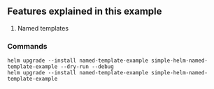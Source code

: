 ## Features explained in this example
1. Named templates


### Commands
```
helm upgrade --install named-template-example simple-helm-named-template-example --dry-run --debug
helm upgrade --install named-template-example simple-helm-named-template-example
```